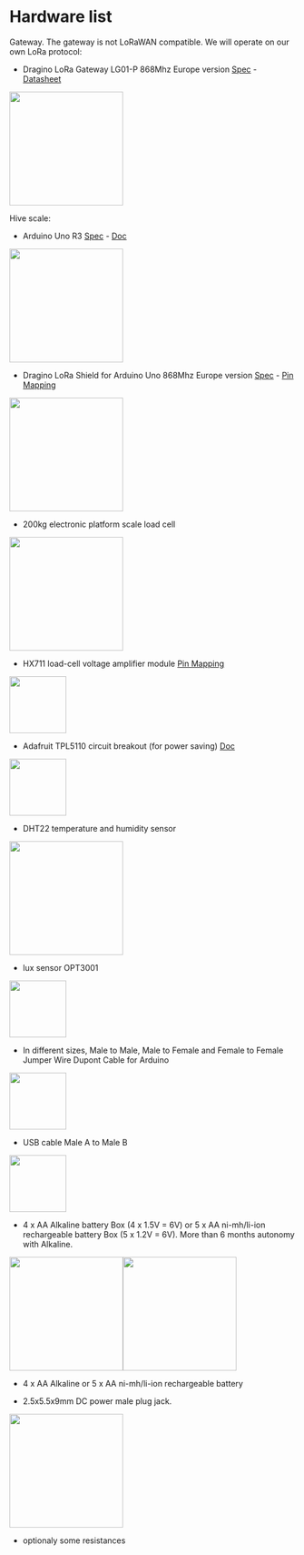 # Hardware list
Gateway. The gateway is not LoRaWAN compatible. We will operate on our own LoRa protocol:
* Dragino LoRa Gateway LG01-P  868Mhz Europe version [Spec](https://www.dragino.com/products/lora-lorawan-gateway/item/117-lg01-p.html) - [Datasheet](https://raw.github.com/luigi1809/connectedHives/master/pdf/Datasheet_LG01.pdf)

<img src="https://raw.github.com/luigi1809/connectedHives/master/img/gateway.jpg" width="200">

Hive scale:
* Arduino Uno R3 [Spec](https://store.arduino.cc/arduino-uno-rev3) - 
 [Doc](https://raw.github.com/luigi1809/connectedHives/master/pdf/LG01_LoRa_Gateway_User_Manual.pdf)
 
 <img src="https://raw.github.com/luigi1809/connectedHives/master/img/arduino.jpg" width="200">
 
* Dragino LoRa Shield for Arduino Uno 868Mhz Europe version [Spec](https://www.dragino.com/products/lora/item/102-lora-shield.html) - [Pin Mapping](https://raw.github.com/luigi1809/connectedHives/master/img/LoRa_Shield_Pin_Mapping.png)

<img src="https://raw.github.com/luigi1809/connectedHives/master/img/shield.png" width="200">

* 200kg electronic platform scale load cell

<img src="https://raw.github.com/luigi1809/connectedHives/master/img/load-weight-sensor.jpg" width="200">

* HX711 load-cell voltage amplifier module [Pin Mapping](https://raw.github.com/luigi1809/connectedHives/master/img/hx711.jpg)

<img src="https://raw.github.com/luigi1809/connectedHives/master/img/hx711-card.jpg" width="100">

* Adafruit TPL5110 circuit breakout (for power saving) [Doc](https://raw.github.com/luigi1809/connectedHives/master/pdf/adafruit-tpl5110-power-timer-breakout.pdf)

<img src="https://raw.github.com/luigi1809/connectedHives/master/img/tpl5110.jpg" width="100">

* DHT22 temperature and humidity sensor

<img src="https://raw.github.com/luigi1809/connectedHives/master/img/dht22.jpg" width="200">

* lux sensor OPT3001
    
<img src="https://raw.github.com/luigi1809/connectedHives/master/img/opt3001.jpg" width="100">

* In different sizes, Male to Male, Male to Female and Female to Female Jumper Wire Dupont Cable for Arduino

<img src="https://raw.github.com/luigi1809/connectedHives/master/img/dupont.jpg" width="100">

* USB cable Male A to Male B

<img src="https://raw.github.com/luigi1809/connectedHives/master/img/usb.jpg" width="100">

* 4 x AA Alkaline battery Box (4 x 1.5V = 6V) or 5 x AA ni-mh/li-ion rechargeable battery Box (5 x 1.2V = 6V). More than 6 months autonomy with Alkaline.

<img src="https://raw.github.com/luigi1809/connectedHives/master/img/4xAA_box.jpg" width="200"><img src="https://raw.github.com/luigi1809/connectedHives/master/img/5xAA_box.jpg" width="200">

* 4 x AA Alkaline or 5 x AA ni-mh/li-ion rechargeable battery

* 2.5x5.5x9mm DC power male plug jack.

<img src="https://raw.github.com/luigi1809/connectedHives/master/img/jack.jpg" width="200">

* optionaly some resistances